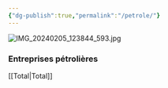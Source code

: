 ```yaml
---
{"dg-publish":true,"permalink":"/petrole/"}
---
```


![IMG_20240205_123844_593.jpg](/img/user/IMG_20240205_123844_593.jpg)

### Entreprises pétrolières 
[[Total\|Total]]
